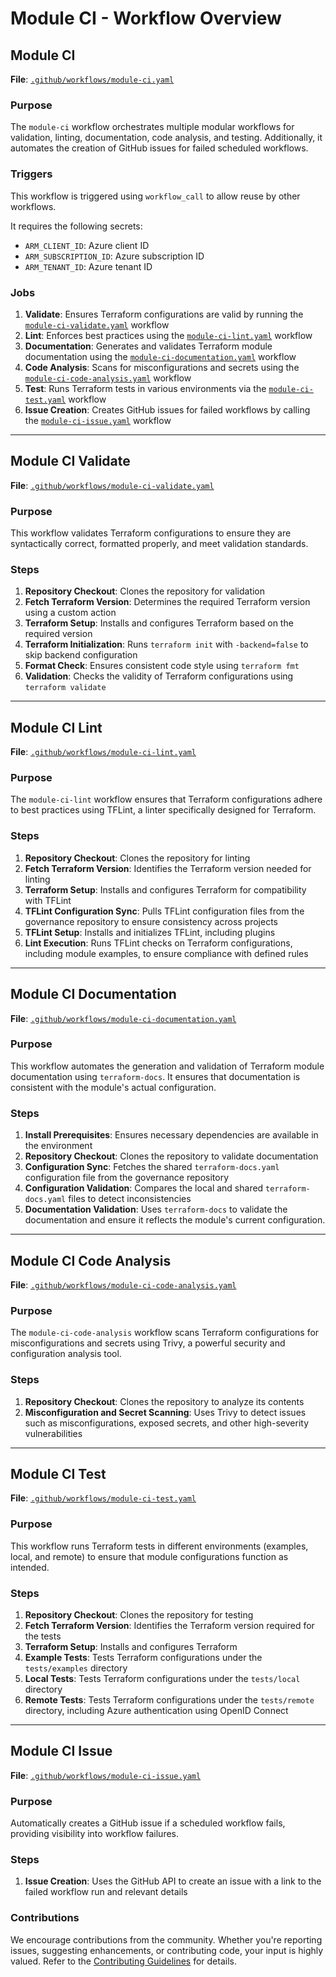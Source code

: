 # Module CI - Workflow Overview

## **Module CI**
**File**: [`.github/workflows/module-ci.yaml`](https://github.com/cloudeteer/terraform-governance/blob/main/.github/workflows/module-ci.yaml)

### **Purpose**
The `module-ci` workflow orchestrates multiple modular workflows for validation, linting, documentation, code analysis, and testing. Additionally, it automates the creation of GitHub issues for failed scheduled workflows.

### **Triggers**
This workflow is triggered using `workflow_call` to allow reuse by other workflows.  

It requires the following secrets:
- `ARM_CLIENT_ID`: Azure client ID
- `ARM_SUBSCRIPTION_ID`: Azure subscription ID
- `ARM_TENANT_ID`: Azure tenant ID

### **Jobs**
1. **Validate**: Ensures Terraform configurations are valid by running the [`module-ci-validate.yaml`](https://github.com/cloudeteer/terraform-governance/blob/main/.github/workflows/module-ci-validate.yaml) workflow
2. **Lint**: Enforces best practices using the [`module-ci-lint.yaml`](https://github.com/cloudeteer/terraform-governance/blob/main/.github/workflows/module-ci-lint.yaml) workflow
3. **Documentation**: Generates and validates Terraform module documentation using the [`module-ci-documentation.yaml`](https://github.com/cloudeteer/terraform-governance/blob/main/.github/workflows/module-ci-documentation.yaml) workflow
4. **Code Analysis**: Scans for misconfigurations and secrets using the [`module-ci-code-analysis.yaml`](https://github.com/cloudeteer/terraform-governance/blob/main/.github/workflows/module-ci-code-analysis.yaml) workflow
5. **Test**: Runs Terraform tests in various environments via the [`module-ci-test.yaml`](https://github.com/cloudeteer/terraform-governance/blob/main/.github/workflows/module-ci-test.yaml) workflow
6. **Issue Creation**: Creates GitHub issues for failed workflows by calling the [`module-ci-issue.yaml`](https://github.com/cloudeteer/terraform-governance/blob/main/.github/workflows/module-ci-issue.yaml) workflow

---

## **Module CI Validate**
**File**: [`.github/workflows/module-ci-validate.yaml`](https://github.com/cloudeteer/terraform-governance/blob/main/.github/workflows/module-ci-validate.yaml)

### **Purpose**
This workflow validates Terraform configurations to ensure they are syntactically correct, formatted properly, and meet validation standards.

### **Steps**
1. **Repository Checkout**: Clones the repository for validation
2. **Fetch Terraform Version**: Determines the required Terraform version using a custom action
3. **Terraform Setup**: Installs and configures Terraform based on the required version
4. **Terraform Initialization**: Runs `terraform init` with `-backend=false` to skip backend configuration
5. **Format Check**: Ensures consistent code style using `terraform fmt`
6. **Validation**: Checks the validity of Terraform configurations using `terraform validate`

---

## **Module CI Lint**
**File**: [`.github/workflows/module-ci-lint.yaml`](https://github.com/cloudeteer/terraform-governance/blob/main/.github/workflows/module-ci-lint.yaml)

### **Purpose**
The `module-ci-lint` workflow ensures that Terraform configurations adhere to best practices using TFLint, a linter specifically designed for Terraform.

### **Steps**
1. **Repository Checkout**: Clones the repository for linting
2. **Fetch Terraform Version**: Identifies the Terraform version needed for linting
3. **Terraform Setup**: Installs and configures Terraform for compatibility with TFLint
4. **TFLint Configuration Sync**: Pulls TFLint configuration files from the governance repository to ensure consistency across projects
5. **TFLint Setup**: Installs and initializes TFLint, including plugins
6. **Lint Execution**: Runs TFLint checks on Terraform configurations, including module examples, to ensure compliance with defined rules

---

## **Module CI Documentation**
**File**: [`.github/workflows/module-ci-documentation.yaml`](https://github.com/cloudeteer/terraform-governance/blob/main/.github/workflows/module-ci-documentation.yaml)

### **Purpose**
This workflow automates the generation and validation of Terraform module documentation using `terraform-docs`. It ensures that documentation is consistent with the module's actual configuration.

### **Steps**
1. **Install Prerequisites**: Ensures necessary dependencies are available in the environment
2. **Repository Checkout**: Clones the repository to validate documentation
3. **Configuration Sync**: Fetches the shared `terraform-docs.yaml` configuration file from the governance repository
4. **Configuration Validation**: Compares the local and shared `terraform-docs.yaml` files to detect inconsistencies
5. **Documentation Validation**: Uses `terraform-docs` to validate the documentation and ensure it reflects the module's current configuration.

---

## **Module CI Code Analysis**
**File**: [`.github/workflows/module-ci-code-analysis.yaml`](https://github.com/cloudeteer/terraform-governance/blob/main/.github/workflows/module-ci-code-analysis.yaml)

### **Purpose**
The `module-ci-code-analysis` workflow scans Terraform configurations for misconfigurations and secrets using Trivy, a powerful security and configuration analysis tool.

### **Steps**
1. **Repository Checkout**: Clones the repository to analyze its contents
2. **Misconfiguration and Secret Scanning**: Uses Trivy to detect issues such as misconfigurations, exposed secrets, and other high-severity vulnerabilities

---

## **Module CI Test**
**File**: [`.github/workflows/module-ci-test.yaml`](https://github.com/cloudeteer/terraform-governance/blob/main/.github/workflows/module-ci-test.yaml)

### **Purpose**
This workflow runs Terraform tests in different environments (examples, local, and remote) to ensure that module configurations function as intended.

### **Steps**
1. **Repository Checkout**: Clones the repository for testing
2. **Fetch Terraform Version**: Identifies the Terraform version required for the tests
3. **Terraform Setup**: Installs and configures Terraform
4. **Example Tests**: Tests Terraform configurations under the `tests/examples` directory
5. **Local Tests**: Tests Terraform configurations under the `tests/local` directory
6. **Remote Tests**: Tests Terraform configurations under the `tests/remote` directory, including Azure authentication using OpenID Connect

---

## **Module CI Issue**
**File**: [`.github/workflows/module-ci-issue.yaml`](https://github.com/cloudeteer/terraform-governance/blob/main/.github/workflows/module-ci-issue.yaml)

### **Purpose**
Automatically creates a GitHub issue if a scheduled workflow fails, providing visibility into workflow failures.

### **Steps**
1. **Issue Creation**: Uses the GitHub API to create an issue with a link to the failed workflow run and relevant details

### **Contributions**
We encourage contributions from the community. Whether you're reporting issues, suggesting enhancements, or contributing code, your input is highly valued. Refer to the [Contributing Guidelines](https://github.com/cloudeteer/terraform-governance/blob/main/.github/workflows/module-github-release.yaml) for details.
